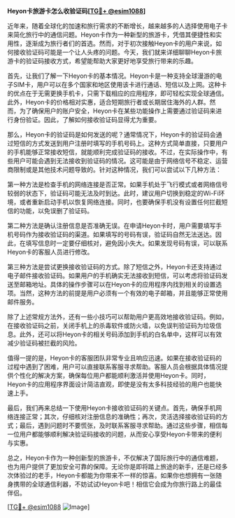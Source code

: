**Heyon卡旅游卡怎么收验证码[[TG💪+ @esim1088](https://t.me/s/esim1088)]**

近年来，随着全球化的加速和旅行需求的不断增长，越来越多的人选择使用电子卡来简化旅行中的通信问题。Heyon卡作为一种新型的旅游卡，凭借其便捷性和实用性，逐渐成为旅行者们的首选。然而，对于初次接触Heyon卡的用户来说，如何接收验证码可能是一个让人头疼的问题。今天，我们就来详细聊聊Heyon卡旅游卡的验证码接收方式，希望能帮助大家更好地享受旅行带来的乐趣。

首先，让我们了解一下Heyon卡的基本情况。Heyon卡是一种支持全球漫游的电子SIM卡，用户可以在多个国家和地区使用该卡进行通话、短信以及上网。这种卡的优点在于无需更换手机卡，只需下载相应的应用程序，即可轻松实现全球通信。此外，Heyon卡的价格相对实惠，适合短期旅行者或长期居住海外的人群。然而，为了确保用户的账户安全，Heyon卡在某些功能操作上需要通过验证码来进行身份验证。因此，了解如何接收验证码显得尤为重要。

那么，Heyon卡的验证码是如何发送的呢？通常情况下，Heyon卡的验证码会通过短信的方式发送到用户注册时填写的手机号码上。这种方式简单直接，只要用户的手机能够正常接收短信，就能顺利完成验证码的接收。不过，在实际操作中，有些用户可能会遇到无法接收到验证码的情况。这可能是由于网络信号不稳定、运营商限制或是其他技术问题导致的。针对这种情况，我们可以尝试以下几种方法：

第一种方法是检查手机的网络连接是否正常。如果手机处于飞行模式或者网络信号较弱的状态下，验证码可能无法及时到达。此时，建议用户切换到稳定的Wi-Fi环境，或者重新启动手机以恢复网络连接。同时，也要确保手机没有设置任何拦截短信的功能，以免误删了验证码。

第二种方法是确认注册信息是否准确无误。在申请Heyon卡时，用户需要填写手机号码作为接收验证码的渠道。如果填写的号码有误，验证码自然无法送达。因此，在填写信息时一定要仔细核对，避免因小失大。如果发现号码有误，可以联系Heyon卡的客服人员进行修改。

第三种方法是尝试更换接收验证码的方式。除了短信之外，Heyon卡还支持通过电子邮件接收验证码。如果用户的手机确实无法接收到短信，可以考虑将验证码发送至邮箱地址。具体的操作步骤可以在Heyon卡的应用程序内找到相关的设置选项。当然，这种方法的前提是用户必须有一个有效的电子邮箱，并且能够正常使用邮件服务。

除了上述常规方法外，还有一些小技巧可以帮助用户更高效地接收验证码。例如，在接收验证码之前，关闭手机上的杀毒软件或防火墙，以免误判验证码为垃圾信息。此外，还可以将Heyon卡的相关号码添加到手机的白名单中，这样可以有效减少验证码被拦截的风险。

值得一提的是，Heyon卡的客服团队非常专业且响应迅速。如果在接收验证码的过程中遇到了困难，用户可以直接联系客服寻求帮助。客服人员会根据具体情况提供个性化的解决方案，确保每位用户都能顺利激活并使用Heyon卡。同时，Heyon卡的应用程序界面设计简洁直观，即使是没有太多科技经验的用户也能快速上手。

最后，我们再来总结一下使用Heyon卡接收验证码的关键点。首先，确保手机网络连接正常；其次，仔细核对注册信息的准确性；再次，灵活选择接收验证码的方式；最后，遇到问题时不要慌张，及时联系客服寻求帮助。通过这些步骤，相信每一位用户都能够顺利解决验证码接收的问题，从而安心享受Heyon卡带来的便利与实惠。

总之，Heyon卡作为一种创新型的旅游卡，不仅解决了国际旅行中的通信难题，也为用户提供了更加安全可靠的保障。无论你是即将踏上旅途的新手，还是已经多次体验过的老手，Heyon卡都能为你带来不一样的惊喜。如果你也想拥有一张随身携带的全球通信利器，不妨试试Heyon卡吧！相信它会成为你旅行路上的最佳伴侣。

[[TG💪+ @esim1088](https://t.me/s/esim1088) ![Image](https://i.postimg.cc/4NQfJmqS/Snipaste-2025-05-13-00-14-12.png)]